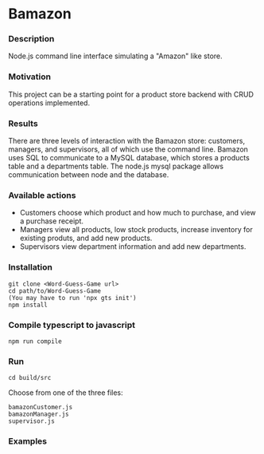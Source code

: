 # Bamazon

### Description
Node.js command line interface simulating a "Amazon" like store.

### Motivation 
This project can be a starting point for a product store backend with CRUD operations implemented. 

### Results
There are three levels of interaction with the Bamazon store: customers, managers, and supervisors, all of which use the command line. Bamazon uses SQL to communicate to a MySQL database, which stores a products table and a departments table. The node.js mysql package allows communication between node and the database.

### Available actions
* Customers choose which product and how much to purchase, and view a purchase receipt.
* Managers view all products, low stock products, increase inventory for existing produts, and add new products.
* Supervisors view department information and add new departments.

### Installation
```
git clone <Word-Guess-Game url>
cd path/to/Word-Guess-Game
(You may have to run 'npx gts init')
npm install
```
  
### Compile typescript to javascript
```
npm run compile
```

### Run 
```
cd build/src
```
Choose from one of the three files:
```
bamazonCustomer.js
bamazonManager.js
supervisor.js
```

### Examples
